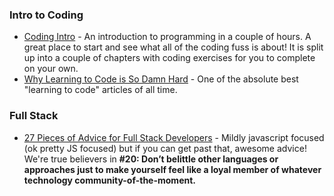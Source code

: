 
### Intro to Coding

* [Coding Intro](http://codingintro.com/) - An introduction to programming in a couple of hours. A great place to start and see what all of the coding fuss is about! It is split up into a couple of chapters with coding exercises for you to complete on your own. 
* [Why Learning to Code is So Damn Hard](http://www.vikingcodeschool.com/posts/why-learning-to-code-is-so-damn-hard) - One of the absolute best "learning to code" articles of all time. 

### Full Stack

* [27 Pieces of Advice for Full Stack Developers](https://www.talentbuddy.co/blog/27-pieces-of-advice-for-full-stack-developers/) - Mildly javascript focused (ok pretty JS focused) but if you can get past that, awesome advice! We're true believers in **#20: Don’t belittle other languages or approaches just to make yourself feel like a loyal member of whatever technology community-of-the-moment.**

